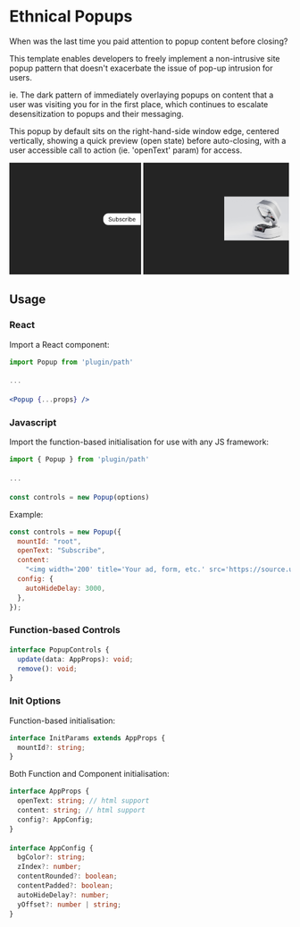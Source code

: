 # Ethnical Popups

When was the last time you paid attention to popup content before closing?

This template enables developers to freely implement a non-intrusive site popup pattern that doesn't exacerbate the issue of pop-up intrusion for users.

ie. The dark pattern of immediately overlaying popups on content that a user was visiting you for in the first place, which continues to escalate desensitization to popups and their messaging.

This popup by default sits on the right-hand-side window edge, centered vertically, showing a quick preview (open state) before auto-closing, with a user accessible call to action (ie. 'openText' param) for access.

<img src="preview/closed-state.png" alt="Closed state" height="200"/>
<img src="preview/opened-state.png" alt="Opened state" height="200"/>

## Usage

### React

Import a React component:

```jsx
import Popup from 'plugin/path'

...

<Popup {...props} />
```

### Javascript

Import the function-based initialisation for use with any JS framework:

```js
import { Popup } from 'plugin/path'

...

const controls = new Popup(options)
```

Example:

```js
const controls = new Popup({
  mountId: "root",
  openText: "Subscribe",
  content:
    "<img width='200' title='Your ad, form, etc.' src='https://source.unsplash.com/random' />",
  config: {
    autoHideDelay: 3000,
  },
});
```

### Function-based Controls

```ts
interface PopupControls {
  update(data: AppProps): void;
  remove(): void;
}
```

### Init Options

Function-based initialisation:

```ts
interface InitParams extends AppProps {
  mountId?: string;
}
```

Both Function and Component initialisation:

```ts
interface AppProps {
  openText: string; // html support
  content: string; // html support
  config?: AppConfig;
}

interface AppConfig {
  bgColor?: string;
  zIndex?: number;
  contentRounded?: boolean;
  contentPadded?: boolean;
  autoHideDelay?: number;
  yOffset?: number | string;
}
```
